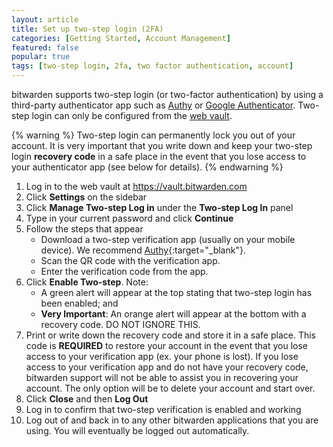 ```yaml
---
layout: article
title: Set up two-step login (2FA)
categories: [Getting Started, Account Management]
featured: false
popular: true
tags: [two-step login, 2fa, two factor authentication, account]
---
```


bitwarden supports two-step login (or two-factor authentication) by using a third-party authenticator app such as [Authy](https://authy.com/) or [Google Authenticator](https://support.google.com/accounts/answer/1066447?hl=en). Two-step login can only be configured from the [web vault](https://vault.bitwarden.com).

{% warning %}
Two-step login can permanently lock you out of your account. It is very important that you write down and keep your two-step login **recovery code** in a safe place in the event that you lose access to your authenticator app (see below for details).
{% endwarning %}

1. Log in to the web vault at <https://vault.bitwarden.com>
2. Click **Settings** on the sidebar 
3. Click **Manage Two-step Log in** under the **Two-step Log In** panel  
4. Type in your current password and click **Continue**
5. Follow the steps that appear
   - Download a two-step verification app (usually on your mobile device). We recommend [Authy](https://authy.com/){:target="_blank"}.
   - Scan the QR code with the verification app.
   - Enter the verification code from the app.
6. Click **Enable Two-step**. Note:
   - A green alert will appear at the top stating that two-step login has been enabled; and
   - **Very Important**: An orange alert will appear at the bottom with a recovery code. DO NOT IGNORE THIS.
7. Print or write down the recovery code and store it in a safe place. This code is **REQUIRED** to restore your account in the event that you lose access to your verification app (ex. your phone is lost). If you lose access to your verification app and do not have your recovery code, bitwarden support will not be able to assist you in recovering your account. The only option will be to delete your account and start over.
8. Click **Close** and then **Log Out**
9. Log in to confirm that two-step verification is enabled and working
10. Log out of and back in to any other bitwarden applications that you are using. You will eventually be logged out automatically.
